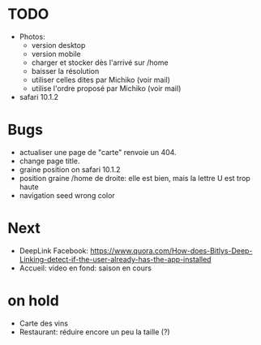 # TODO
- Photos:
    - version desktop
    - version mobile
    - charger et stocker dès l'arrivé sur /home
    - baisser la résolution
    - utiliser celles dites par Michiko (voir mail)
    - utilise l'ordre proposé par Michiko (voir mail)
- safari 10.1.2

# Bugs
- actualiser une page de "carte" renvoie un 404.
- change page title.
- graine position on safari 10.1.2
- position graine /home de droite: elle est bien, mais la lettre U est trop haute
- navigation seed wrong color

# Next
- DeepLink Facebook: https://www.quora.com/How-does-Bitlys-Deep-Linking-detect-if-the-user-already-has-the-app-installed
- Accueil: video en fond: saison en cours
  
# on hold
- Carte des vins
- Restaurant: réduire encore un peu la taille (?)